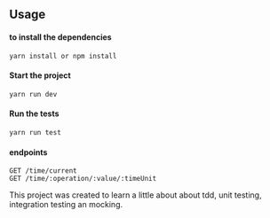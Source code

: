 ## Usage

#### to install the dependencies
```
yarn install or npm install
```

#### Start the project
```
yarn run dev
```

#### Run the tests
```
yarn run test
```

#### endpoints
```
GET /time/current
GET /time/:operation/:value/:timeUnit
```

This project was created to learn a little about about tdd, unit testing, integration testing an mocking.